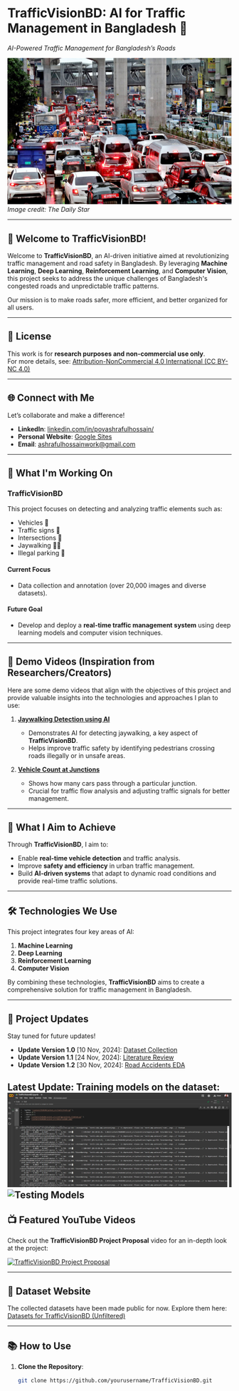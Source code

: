 # TrafficVisionBD: AI for Traffic Management in Bangladesh 🚦  
*AI-Powered Traffic Management for Bangladesh’s Roads*

![Traffic Congestion](image.png)  
*Image credit: The Daily Star*

---

## 🌟 Welcome to TrafficVisionBD!  
Welcome to **TrafficVisionBD**, an AI-driven initiative aimed at revolutionizing traffic management and road safety in Bangladesh. By leveraging **Machine Learning**, **Deep Learning**, **Reinforcement Learning**, and **Computer Vision**, this project seeks to address the unique challenges of Bangladesh's congested roads and unpredictable traffic patterns.  

Our mission is to make roads safer, more efficient, and better organized for all users.  

---

## 📜 License  
This work is for **research purposes and non-commercial use only**.  
For more details, see: [Attribution-NonCommercial 4.0 International (CC BY-NC 4.0)](https://creativecommons.org/licenses/by-nc/4.0/)

---

## 🌐 Connect with Me  
Let’s collaborate and make a difference!  

- **LinkedIn**: [linkedin.com/in/povashrafulhossain/](https://www.linkedin.com/in/povashrafulhossain/)  
- **Personal Website**: [Google Sites](https://sites.google.com/view/povashrafulhossain)  
- **Email**: [ashrafulhossainwork@gmail.com](mailto:ashrafulhossainwork@gmail.com)  

---

## 🚀 What I'm Working On  

### **TrafficVisionBD**  
This project focuses on detecting and analyzing traffic elements such as:  
- Vehicles 🚗  
- Traffic signs 🛑  
- Intersections 🚥  
- Jaywalking 🚶‍♂️  
- Illegal parking 🚫  

#### **Current Focus**  
- Data collection and annotation (over 20,000 images and diverse datasets).  

#### **Future Goal**  
- Develop and deploy a **real-time traffic management system** using deep learning models and computer vision techniques.  

---

## 🎥 Demo Videos (Inspiration from Researchers/Creators)  
Here are some demo videos that align with the objectives of this project and provide valuable insights into the technologies and approaches I plan to use:  

1. **[Jaywalking Detection using AI](https://www.youtube.com/watch?v=H7g7elewctk)**  
   - Demonstrates AI for detecting jaywalking, a key aspect of **TrafficVisionBD**.  
   - Helps improve traffic safety by identifying pedestrians crossing roads illegally or in unsafe areas.  

2. **[Vehicle Count at Junctions](https://www.youtube.com/watch?v=SJG3pRjNH7Q)**  
   - Shows how many cars pass through a particular junction.  
   - Crucial for traffic flow analysis and adjusting traffic signals for better management.  

---

## 🎯 What I Aim to Achieve  
Through **TrafficVisionBD**, I aim to:  
- Enable **real-time vehicle detection** and traffic analysis.  
- Improve **safety and efficiency** in urban traffic management.  
- Build **AI-driven systems** that adapt to dynamic road conditions and provide real-time traffic solutions.  

---

## 🛠️ Technologies We Use  
This project integrates four key areas of AI:  
1. **Machine Learning**  
2. **Deep Learning**  
3. **Reinforcement Learning**  
4. **Computer Vision**  

By combining these technologies, **TrafficVisionBD** aims to create a comprehensive solution for traffic management in Bangladesh.  

---

## 📢 Project Updates  
Stay tuned for future updates!  

- **Update Version 1.0** [10 Nov, 2024]: [Dataset Collection](https://povashraful.notion.site/dataset)  
- **Update Version 1.1** [24 Nov, 2024]: [Literature Review](https://povashraful.notion.site/literature-review)  
- **Update Version 1.2** [30 Nov, 2024]: [Road Accidents EDA](https://povashraful.notion.site/road-accidents-eda)  

**Latest Update**: Training models on the dataset:  
![Training Models](project_updates/train1.png)  
![Testing Models]([project_updates/train1.png](https://www.youtube.com/watch?v=pJJcORNIjhU))  
---

## 📺 Featured YouTube Videos  
Check out the **TrafficVisionBD Project Proposal** video for an in-depth look at the project:  

[![TrafficVisionBD Project Proposal](https://ytcards.demolab.com/?id=QPipnka0E7Q&title=TrafficVisionBD+Project+Proposal&lang=en&timestamp=1731494400&background_color=%230d1117&title_color=%23ffffff&stats_color=%23dedede&max_title_lines=1&width=250&border_radius=5&duration=436 "TrafficVisionBD Project Proposal")](https://www.youtube.com/watch?v=QPipnka0E7Q&t=389s)  

---

## 📂 Dataset Website  
The collected datasets have been made public for now. Explore them here:  
[Datasets for TrafficVisionBD (Unfiltered)](https://povashraful.notion.site/Datasets-for-TrafficVisionBD-Unfiltered-13a2c788fce380849917e4c9206db3fe?pvs=74)  

---

## 📚 How to Use  
1. **Clone the Repository**:  
   ```bash
   git clone https://github.com/yourusername/TrafficVisionBD.git
